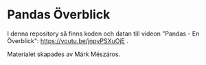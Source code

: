 # Pandas Överblick
I denna repository så finns koden och datan till videon "Pandas - En Överblick": https://youtu.be/jnpyPSXuOjE .

Materialet skapades av Márk Mészáros.
